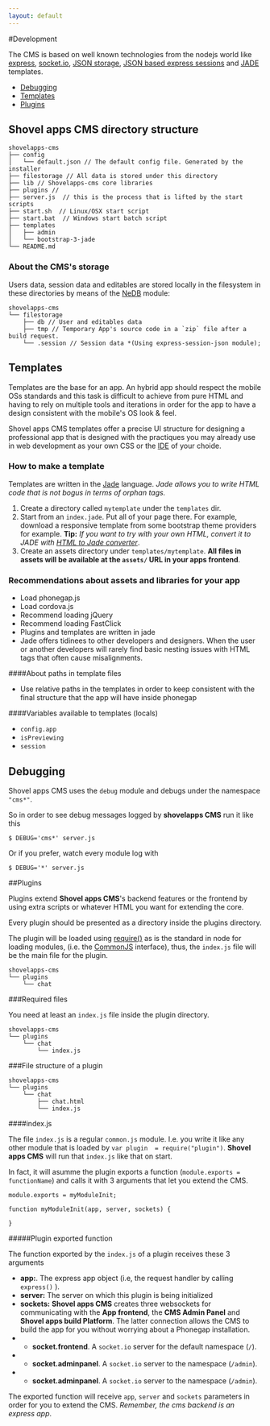 ```yaml
---
layout: default
---
```


#Development

The CMS is based on well known technologies from the nodejs world like
[express](http://expressjs.com), [socket.io](http://socket.io), [JSON storage](https://www.npmjs.com/package/nedb),
[JSON based express sessions](https://www.npmjs.com/package/express-session-json) and [JADE](http://jade-lang.com/) templates.


* [Debugging](#debugging)
* [Templates](#templates)
* [Plugins](#plugins)

## Shovel apps CMS directory structure

    shovelapps-cms
    ├── config
    │   └── default.json // The default config file. Generated by the installer
    ├── filestorage // All data is stored under this directory
    ├── lib // Shovelapps-cms core libraries
    ├── plugins // 
    ├── server.js  // this is the process that is lifted by the start scripts
    ├── start.sh  // Linux/OSX start script
    ├── start.bat  // Windows start batch script
    ├── templates
    │   ├── admin
    │   └── bootstrap-3-jade
    └── README.md
    

### About the CMS's storage

Users data, session data and editables are stored locally in 
the filesystem in these directories by means of the [NeDB](https://www.npmjs.com/package/nedb) module:

    shovelapps-cms
    └── filestorage
        ├── db // User and editables data
        ├── tmp // Temporary App's source code in a `zip` file after a build request.
        └── .session // Session data *(Using express-session-json module);

## Templates

Templates are the base for an app. An hybrid app should respect the mobile OSs
standards and this task is difficult to achieve from pure HTML and having to rely
on multiple tools and iterations in order for the app to have a design consistent
with the mobile's OS look & feel.

Shovel apps CMS templates offer a precise UI structure for designing a professional
app that is designed with the practiques you may already use in web development
as your own CSS or the [IDE](http://en.wikipedia.org/wiki/Integrated_development_environment) of your choide.

### How to make a template

Templates are written in the [Jade](http://jade-lang.com/) language. 
*Jade allows you to write HTML code that is not bogus in terms of orphan tags.*

1. Create a directory  called `mytemplate` under the `templates` dir.
1. Start from an `index.jade`. Put all of your page there. For example,
download a responsive template from some bootstrap  theme providers for example. **Tip:** *If you want to try with your own HTML, convert it to JADE with [HTML to Jade converter](http://html2jade.aaron-powell.com/)*.
1. Create an assets directory under `templates/mytemplate`. **All files in assets will be available at the `assets/` URL in your apps frontend**.

### Recommendations about assets and libraries for your app

* Load phonegap.js
* Load cordova.js
* Recommend loading jQuery
* Recommend loading FastClick
* Plugins and templates are written in jade
* Jade offers tidinees to other developers and designers. When the user or 
  another developers will 
  rarely find basic nesting issues with HTML tags that often cause misalignments.


####About paths in template files

* Use relative paths in the templates in order to keep consistent with 
the final structure that the app will have inside phonegap


####Variables available to templates (locals)

* `config.app`
* `isPreviewing`
* `session`

## Debugging

Shovel apps CMS uses the `debug` module and debugs under the namespace `"cms*"`.

So in order to see debug messages logged by **shovelapps CMS** run it like this

```
$ DEBUG='cms*' server.js
```

Or if you prefer, watch every module log with

```
$ DEBUG='*' server.js 
```

##Plugins

Plugins extend **Shovel apps CMS**'s backend features or the frontend by using extra
scripts or whatever HTML you want for extending the core.

Every plugin should be presented as a directory inside the plugins directory.

The plugin will be loaded using [require()](http://nodejs.org/api/modules.html#modules_module_require_id) as is the standard in node
for loading modules, (i.e. the [CommonJS](http://en.wikipedia.org/wiki/CommonJS) interface), thus, the `index.js` file
will be the main file for the plugin. 

    shovelapps-cms
    └── plugins
        └── chat    

###Required files


You need at least an `index.js` file inside the plugin directory.

    shovelapps-cms
    └── plugins
        └── chat
            └── index.js



###File structure of a plugin

    shovelapps-cms
    └── plugins
        └── chat
            ├── chat.html
            └── index.js

####index.js


The file `index.js` is a regular `common.js` module. I.e. you write it
like any other module that is loaded by `var plugin  = require("plugin")`.
**Shovel apps CMS** will run that `index.js` like that on start. 

In fact, it will asumme the plugin exports a function (`module.exports = functionName`)
and calls it with 3 arguments that let you extend the CMS.


    module.exports = myModuleInit;

    function myModuleInit(app, server, sockets) {
      
    }


#####Plugin exported function

The function exported by the `index.js` of a plugin receives these 3 arguments

* **app:**. The express app object (i.e, the request handler by calling `express()` ). 
* **server:** The server on which this plugin is being initialized
* **sockets:** **Shovel apps CMS** creates three websockets for communicating 
with the **App frontend**, the **CMS Admin Panel** and **Shovel apps build Platform**.
The latter connection allows the CMS to build the app for you without worrying
about a Phonegap installation. 
*  * **socket.frontend**. A `socket.io` server for the default namespace (`/`).
*  * **socket.adminpanel**. A `socket.io` server to the  namespace (`/admin`).
*  * **socket.adminpanel**. A `socket.io` server to the  namespace (`/admin`).

The exported function will receive `app`, `server` and `sockets` parameters
in order for you to extend the CMS. *Remember, the cms backend is an express app*.


